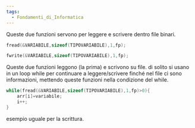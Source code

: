 ```yaml
---
tags:
  - Fondamenti_di_Informatica
---
```

Queste due funzioni servono per leggere e scrivere dentro file binari.

```C
fread(&VARIABILE,sizeof(TIPOVARIABILE),1,fp);

fwrite(&VARIABILE,sizeof(TIPOVARIABILE),1,fp);
```

Queste due funzioni leggono (la prima) e scrivono su file. di solito si usano in un loop while per continuare a leggere/scrivere finché nel file ci sono informazioni, mettendo queste funzioni nella condizione del while.

```C
while(fread(&VARIABILE,sizeof(TIPOVARIABILE),1,fp)>0){
	arr[i]=variabile;
	i++;
}
```

esempio uguale per la scrittura.
